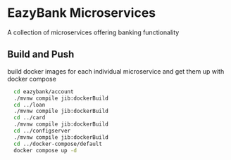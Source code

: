 
# EazyBank Microservices

A collection of microservices offering banking functionality


## Build and Push

build docker images for each individual microservice and get them up with docker compose
```bash
  cd eazybank/account
  ./mvnw compile jib:dockerBuild  
  cd ../loan
  ./mvnw compile jib:dockerBuild  
  cd ../card
  ./mvnw compile jib:dockerBuild  
  cd ../configserver
  ./mvnw compile jib:dockerBuild  
  cd ../docker-compose/default
  docker compose up -d  
```
    